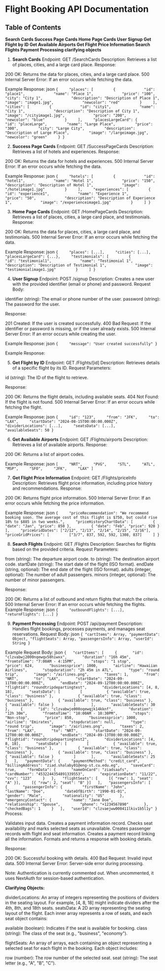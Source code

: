 # Flight Booking API Documentation

## Table of Contents

**Search Cards
Success Page Cards
Home Page Cards
User Signup
Get Flight by ID
Get Available Airports
Get Flight Price Information
Search Flights
Payment Processing
clarifying objects**

1. **Search Cards**
   Endpoint: GET /SearchCards
   Description: Retrieves a list of places, cities, and a large card place.
   Response:

200 OK: Returns the data for places, cities, and a large card place.
500 Internal Server Error: If an error occurs while fetching the data.

Example Response:
json
``{     "places": [         {             "id": "place1",             "name": "Place 1",             "price": "100",             "city": "City 1",             "description": "Description of Place 1",             "image": "image1.jpg",             "newcolor": "red"         }     ],     "cities": [         {             "id": "city1",             "name": "City 1",             "description": "Description of City 1",             "image": "/cityimage1.jpg",             "price": "200",             "newcolor": "blue"         }     ],     "placesLargeCard": {         "id": "placeLarge",         "name": "Large Place",         "price": "300",         "city": "Large City",         "description": "Description of Large Place",         "image": "/largeimage.jpg",         "newcolor": "green"     } }``

2. **Success Page Cards**
   Endpoint: GET /SuccessPageCards
   Description: Retrieves a list of hotels and experiences.
   Response:

200 OK: Returns the data for hotels and experiences.
500 Internal Server Error: If an error occurs while fetching the data.

Example Response:
json
``{     "hotels": [         {             "id": "hotel1",             "name": "Hotel 1",             "price": "150",             "description": "Description of Hotel 1",             "image": "/hotelimage1.jpg"         }     ],     "experiences": [         {             "id": "experience1",             "name": "Experience 1",             "price": "50",             "description": "Description of Experience 1",             "image": "/experienceimage1.jpg"         }     ] }``

3. **Home Page Cards**
   Endpoint: GET /HomePageCards
   Description: Retrieves a list of places, cities, a large card place, and testimonials.
   Response:

200 OK: Returns the data for places, cities, a large card place, and testimonials.
500 Internal Server Error: If an error occurs while fetching the data.

Example Response:
json
``{     "places": [...],     "cities": [...],     "placesLargeCard": {...},     "testimonials": [         {             "id": "testimonial1",             "name": "Testimonial 1",             "description": "Description of Testimonial 1",             "image": "testimonialimage1.jpg"         }     ] }``

4. **User Signup**
   Endpoint: POST /signup
   Description: Creates a new user with the provided identifier (email or phone) and password.
   Request Body:

identifier (string): The email or phone number of the user.
password (string): The password for the user.

Response:

201 Created: If the user is created successfully.
400 Bad Request: If the identifier or password is missing, or if the user already exists.
500 Internal Server Error: If an error occurs while creating the user.

Example Response:
json
``{     "message": "User created successfully" }``

Example Response:

5. **Get Flight by ID**
   Endpoint: GET /Flights/[id]
   Description: Retrieves details of a specific flight by its ID.
   Request Parameters:

id (string): The ID of the flight to retrieve.

Response:

200 OK: Returns the flight details, including available seats.
404 Not Found: If the flight is not found.
500 Internal Server Error: If an error occurs while fetching the flight.

Example Response:
json
``{     "id": "123",     "from": "JFK",     "to": "LAX",     "startDate": "2024-08-15T00:00:00.000Z",     "dividerLocations": [...],     "seatsData": [...],     "availableSeats": 50 }``

6. **Get Available Airports**
   Endpoint: GET /Flights/airports
   Description: Retrieves a list of available airports.
   Response:

200 OK: Returns a list of airport codes.

Example Response:
json
``[     "NRT",     "PVG",     "STL",     "ATL",     "MSP",     "SFO",     "JFK",     "LAX" ]``

7. **Get Flight Price Information**
   Endpoint: GET /Flights/priceInfo
   Description: Retrieves flight price information, including price history and recommendations.
   Response:

200 OK: Returns flight price information.
500 Internal Server Error: If an error occurs while fetching the price information.

Example Response:
json
``{     "priceRecommendation": "We recommend booking soon. The average cost of this flight is $750, but could rise 18% to $885 in two weeks.",     "priceHistoryChartData": [         { "date": "Jan", "price": 850 },         { "date": "Feb", "price": 920 }     ],     "priceGridDates": ["2/12", "2/13", "2/14", "2/15", "2/16"],     "priceGridPrices": [         ["3/7", 837, 592, 592, 1308, 837]     ] }``

8. **Search Flights**
   Endpoint: GET /Flights
   Description: Searches for flights based on the provided criteria.
   Request Parameters:

from (string): The departure airport code.
to (string): The destination airport code.
startDate (string): The start date of the flight (ISO format).
endDate (string, optional): The end date of the flight (ISO format).
adults (integer, optional): The number of adult passengers.
minors (integer, optional): The number of minor passengers.

Response:

200 OK: Returns a list of outbound and return flights that match the criteria.
500 Internal Server Error: If an error occurs while fetching the flights.
Example Response:
json
``{     "outboundFlights": [...],     "returnFlights": [...] }``

9. **Payment Processing**
   Endpoint: POST /api/payment
   Description: Handles flight bookings, processes payments, and manages seat reservations.
   Request Body:
   json
   ``{ "cartItems": Array, "paymentData": Object, "flightSeats": Array, "passengersInfo": Array, "userId": String }``

Example Request Body:
json
``{   "cartItems": [     {       "id": "clzvabwj2000nqewqv58hiwxx",       "duration": "16h 45m",       "fromtoTime": "7:00AM - 4:15PM",       "stops": "1 stop",       "price": 624,       "businessprice": 1000,       "airline": "Hawaiian Airlines",       "stopduration": "2h 45m in ATL",       "type": "round trip",       "image": "/airlines.png",       "taxes": 1,       "from": "NRT",       "to": "LAX",       "startDate": "2024-09-11T00:00:00.000Z",       "endDate": "2024-09-12T00:00:00.000Z",       "flightid": "roundtripdepartingtest",       "dividerLocations": [4, 8, 18],       "seatsData": [         [           { "available": true, "class": "business" },           { "available": true, "class": "business" },           { "available": true, "class": "business" },           { "available": false }         ]       ],       "availableSeats": 30     },     {       "id": "clzvabwje000oqewqjk14kknf",       "duration": "12h 30m",       "fromtoTime": "10:00AM - 10:30PM",       "stops": "Non-stop",       "price": 850,       "businessprice": 1000,       "airline": "Emirates",       "stopduration": null,       "type": "round trip",       "image": "/airlines.png",       "taxes": 2,       "from": "LAX",       "to": "NRT",       "startDate": "2024-09-12T00:00:00.000Z",       "endDate": "2024-09-13T00:00:00.000Z",       "flightid": "roundtripdepartingtest2",       "dividerLocations": [4, 8, 18],       "seatsData": [         [           { "available": true, "class": "business" },           { "available": true, "class": "business" },           { "available": true, "class": "business" },           { "available": false }         ]       ],       "availableSeats": 25     }   ],   "paymentData": {     "paymentMethod": "credit_card",     "billingAddress": "ziad.shalaby01@eng-st.cu.edu.eg",     "saveCard": true,     "formData": {       "nameOnCard": "ziadsaafs",       "cardNumber": "4532244354891339553",       "expirationDate": "11/22",       "cvv": "123"     }   },   "flightSeats": [     [{ "row": 1, "seat": "A" }],     [{ "row": 2, "seat": "B" }]   ],   "passengersInfo": [     {       "passengerInfo": {         "firstName": "John",         "lastName": "Doe",         "dateOfBirth": "1990-01-01",         "gender": "Male",         "nationality": "US"       },       "emergencyContact": {         "name": "Jane Doe",         "relationship": "Spouse",         "phone": "+1234567890"       },       "checkedBags": 1     }   ],   "userId": "clzvaejww000411lkiv1b5l1y" }``
Process:

Validates input data.
Creates a payment information record.
Checks seat availability and marks selected seats as unavailable.
Creates passenger records with flight and seat information.
Creates a payment record linking all the information.
Formats and returns a response with booking details.

Response:

200 OK: Successful booking with details.
400 Bad Request: Invalid input data.
500 Internal Server Error: Server-side error during processing.

Note: Authentication is currently commented out. When uncommented, it uses NextAuth for session-based authentication.

**Clarifying Objects:**

dividerLocations: An array of integers representing the positions of dividers in the seating layout. For example, [4, 8, 18] might indicate dividers after the 4th, 8th, and 18th seats.
seatsData: A 2D array representing the seating layout of the flight. Each inner array represents a row of seats, and each seat object contains:

available (boolean): Indicates if the seat is available for booking.
class (string): The class of the seat (e.g., "business", "economy").

flightSeats: An array of arrays, each containing an object representing a selected seat for each flight in the booking. Each object includes:

row (number): The row number of the selected seat.
seat (string): The seat letter (e.g., "A", "B", "C").
